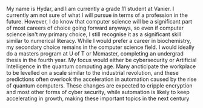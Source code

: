 My name is Hydar, and I am currently a grade 11 student at Vanier. 
I currently am not sure of what I will pursue in terms of a profession in the future. 
However, I do know that computer science will be a significant part of most careers of choice going forward anyways, so even if 
computer science isn't my primary choice, I still recognise it as a significant skill similar to numerical literacy.
While I would prefer a career in biochemistry, my secondary choice remains in the computer science field.
I would ideally do a masters program at U of T or Mcmaster, completing an undergrad thesis in the fourth year. 
My focus would either be cybersecurity or Artificial Intelligence in the quantum computing age.
Many ancticipate the workplace to be levelled on a scale similar to the industrial revolution, and these predictions often 
overlook the acceleration in automation caused by the rise of quantum computers. These changes are expected to cripple encryption and most other forms of cyber security, while automation is likely to keep accelerating in growth, making these important topics in the next century
